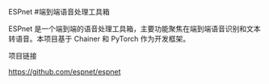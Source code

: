 
ESPnet
#端到端语音处理工具箱

ESPnet 是一个端到端的语音处理工具箱，主要功能聚焦在端到端语音识别和文本转语音。本项目基于 Chainer 和 PyTorch 作为开发框架。



项目链接

https://github.com/espnet/espnet
